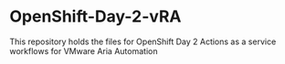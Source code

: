 # OpenShift-Day-2-vRA
This repository holds the files for OpenShift Day 2 Actions as a service workflows for VMware Aria Automation
